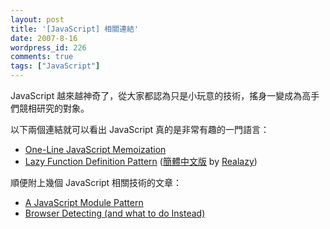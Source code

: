 ```yaml
---
layout: post
title: '[JavaScript] 相關連結'
date: 2007-8-16
wordpress_id: 226
comments: true
tags: ["JavaScript"]
---
```


JavaScript 越來越神奇了，從大家都認為只是小玩意的技術，搖身一變成為高手們競相研究的對象。

以下兩個連結就可以看出 JavaScript 真的是非常有趣的一門語言：

* [One-Line JavaScript Memoization](http://osteele.com/archives/2006/04/javascript-memoization)
* [Lazy Function Definition Pattern](http://peter.michaux.ca/article/3556) ([簡體中文版](http://realazy.org/blog/2007/08/16/lazy-function-definition-pattern/) by [Realazy](http://realazy.org/blog/))


順便附上幾個 JavaScript 相關技術的文章：

* [A JavaScript Module Pattern](http://yuiblog.com/blog/2007/06/12/module-pattern/)
* [Browser Detecting (and what to do Instead)](http://www.jibbering.com/faq/faq_notes/not_browser_detect.html)

